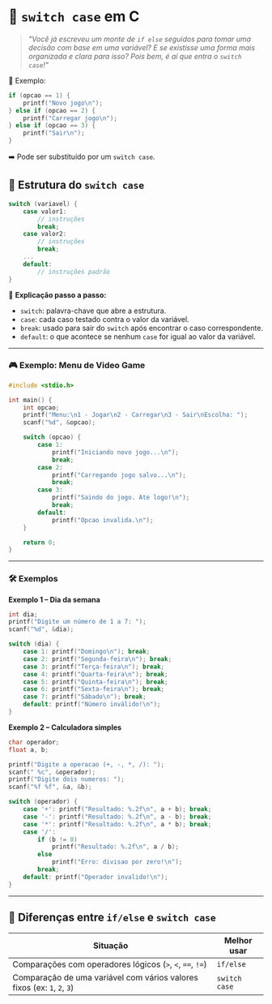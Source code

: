 # 🧠 **`switch case` em C**

> *"Você já escreveu um monte de `if else` seguidos para tomar uma decisão com base em uma variável? E se existisse uma forma mais organizada e clara para isso? Pois bem, é aí que entra o `switch case`!"*

📌 Exemplo:

```c
if (opcao == 1) {
    printf("Novo jogo\n");
} else if (opcao == 2) {
    printf("Carregar jogo\n");
} else if (opcao == 3) {
    printf("Sair\n");
}
```

➡️ Pode ser substituído por um `switch case`.

## 🧠 **Estrutura do `switch case`**

```c
switch (variavel) {
    case valor1:
        // instruções
        break;
    case valor2:
        // instruções
        break;
    ...
    default:
        // instruções padrão
}
```

📌 **Explicação passo a passo:**

* `switch`: palavra-chave que abre a estrutura.
* `case`: cada caso testado contra o valor da variável.
* `break`: usado para sair do `switch` após encontrar o caso correspondente.
* `default`: o que acontece se nenhum `case` for igual ao valor da variável.

---

### 🎮 **Exemplo: Menu de Video Game**

```c
#include <stdio.h>

int main() {
    int opcao;
    printf("Menu:\n1 - Jogar\n2 - Carregar\n3 - Sair\nEscolha: ");
    scanf("%d", &opcao);

    switch (opcao) {
        case 1:
            printf("Iniciando novo jogo...\n");
            break;
        case 2:
            printf("Carregando jogo salvo...\n");
            break;
        case 3:
            printf("Saindo do jogo. Ate logo!\n");
            break;
        default:
            printf("Opcao invalida.\n");
    }

    return 0;
}
```

---

### 🛠️ **Exemplos**

**Exemplo 1 – Dia da semana**

```c
int dia;
printf("Digite um número de 1 a 7: ");
scanf("%d", &dia);

switch (dia) {
    case 1: printf("Domingo\n"); break;
    case 2: printf("Segunda-feira\n"); break;
    case 3: printf("Terça-feira\n"); break;
    case 4: printf("Quarta-feira\n"); break;
    case 5: printf("Quinta-feira\n"); break;
    case 6: printf("Sexta-feira\n"); break;
    case 7: printf("Sábado\n"); break;
    default: printf("Número inválido!\n");
}
```

**Exemplo 2 – Calculadora simples**

```c
char operador;
float a, b;

printf("Digite a operacao (+, -, *, /): ");
scanf(" %c", &operador);
printf("Digite dois numeros: ");
scanf("%f %f", &a, &b);

switch (operador) {
    case '+': printf("Resultado: %.2f\n", a + b); break;
    case '-': printf("Resultado: %.2f\n", a - b); break;
    case '*': printf("Resultado: %.2f\n", a * b); break;
    case '/': 
        if (b != 0)
            printf("Resultado: %.2f\n", a / b); 
        else 
            printf("Erro: divisao por zero!\n");
        break;
    default: printf("Operador invalido!\n");
}
```

---

## 🤔 **Diferenças entre `if/else` e `switch case`**

| Situação                                                                | Melhor usar |
| ----------------------------------------------------------------------- | ----------- |
| Comparações com operadores lógicos (`>`, `<`, `==`, `!=`)               | `if/else`   |
| Comparação de uma variável com vários valores fixos (ex: `1`, `2`, `3`) | `switch case`    |
